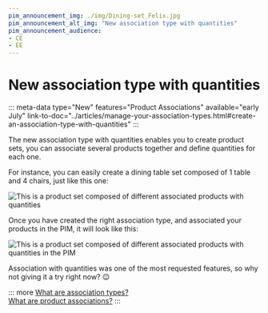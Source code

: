 ```yaml
---
pim_announcement_img: ./img/Dining-set_Felix.jpg
pim_announcement_alt_img: "New association type with quantities"
pim_announcement_audience:
- CE
- EE
---
```


# New association type with quantities
::: meta-data type="New" features="Product Associations" available="early July" link-to-doc="../articles/manage-your-association-types.html#create-an-association-type-with-quantities"
:::

The new association type with quantities enables you to create product sets, you can associate several products together and define quantities for each one. 

For instance, you can easily create a dining table set composed of 1 table and 4 chairs, just like this one:

![This is a product set composed of different associated products with quantities](../img/Dining-set_Felix.jpg)

Once you have created the right association type, and associated your products in the PIM, it will look like this:

![This is a product set composed of different associated products with quantities in the PIM](../img/Dining-set_Felix_PIM.png)

Association with quantities was one of the most requested features, so why not giving it a try right now? :wink:

::: more
[What are association types?](../articles/manage-your-association-types.html)    
[What are product associations?](../articles/products-associations.html)
:::
